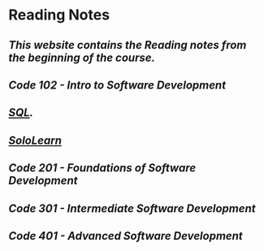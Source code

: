 # **Reading Notes**
## *This website contains the Reading notes from the beginning of the course.*
## *Code 102 - Intro to Software Development*
## *[SQL](https://github.com/hind-hb/reading-notes/blob/main/sql.md).*
## *[SoloLearn](https://github.com/hind-hb/reading-notes/blob/main/SoloLearn.md)*




## *Code 201 - Foundations of Software Development*

## *Code 301 - Intermediate Software Development*

## *Code 401 - Advanced Software Development*
